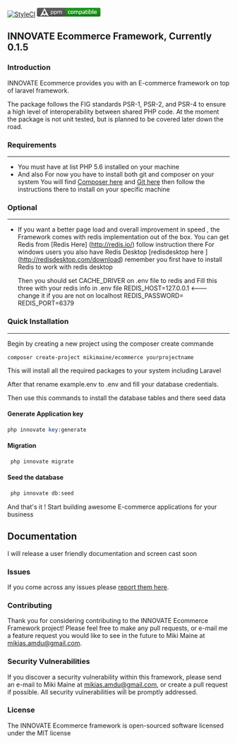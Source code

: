 [![StyleCI](https://styleci.io/repos/48767861/shield?branch=master)](https://styleci.io/repos/48767861) [![PPM Compatible](https://raw.githubusercontent.com/php-pm/ppm-badge/master/ppm-badge.png)](https://github.com/php-pm/php-pm)

## INNOVATE Ecommerce Framework, Currently 0.1.5



### Introduction

INNOVATE Ecommerce provides you with an E-commerce framework on top of laravel framework.

The package follows the FIG standards PSR-1, PSR-2, and PSR-4 to ensure a high level of interoperability between shared PHP code. At the moment the package is not unit tested, but is planned to be covered later down the road.

### Requirements
---------------------

- You must have at list PHP 5.6 installed on your machine
- And also For now you have to install both git and composer on your system
  You will find [Composer here](https://getcomposer.org) and
                [Git here](https://git-scm.com/)  then follow the instructions there to install on your specific machine
                
### Optional
-------------------------

- If you want a better page load and overall improvement in speed , the Framework comes with redis implementation out of the box.
  You can get Redis from [Redis Here] (http://redis.io/) follow instruction there
  For windows users you also have Redis Desktop [redisdesktop here ] (http://redisdesktop.com/download)
  remember you first have to install Redis to work with redis desktop
  
  Then you should set  CACHE_DRIVER on .env file to redis and 
  Fill this three with your redis info in .env file
                                  REDIS_HOST=127.0.0.1   <--- change it if you are not on localhost
                                  REDIS_PASSWORD=
                                  REDIS_PORT=6379


### Quick Installation
------------------------

Begin by creating a new project using the composer create commande

```
composer create-project mikimaine/ecommerce yourprojectname
```
This will install all the required packages to your system including Laravel

After that rename example.env to .env and fill your database credentials.

Then use this commands to install the database tables and there seed data

#### Generate Application key
```php
php innovate key:generate
```

#### Migration
```php
 php innovate migrate
```

#### Seed the database
```php
 php innovate db:seed
```

And that's it ! Start building awesome E-commerce applications for your business

Documentation
-------------

I will release a user friendly documentation and screen cast soon

### Issues

If you come across any issues please [report them here](https://github.com/mikimaine/ecommerce.git).

### Contributing

Thank you for considering contributing to the INNOVATE Ecommerce Framework project! Please feel free to make any pull requests, or e-mail me a feature request you would like to see in the future to Miki Maine at mikias.amdu@gmail.com.

### Security Vulnerabilities

If you discover a security vulnerability within this framework, please send an e-mail to Miki Maine at mikias.amdu@gmail.com, or create a pull request if possible. All security vulnerabilities will be promptly addressed. 

### License

The INNOVATE Ecommerce framework is open-sourced software licensed under the MIT license
